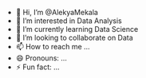 - 👋 Hi, I’m @AlekyaMekala
- 👀 I’m interested in Data Analysis
- 🌱 I’m currently learning Data Science
- 💞️ I’m looking to collaborate on Data
- 📫 How to reach me ...
- 😄 Pronouns: ...
- ⚡ Fun fact: ...

<!---
AlekyaMekala/AlekyaMekala is a ✨ special ✨ repository because its `README.md` (this file) appears on your GitHub profile.
You can click the Preview link to take a look at your changes.
--->
